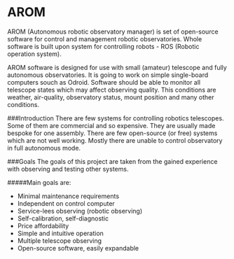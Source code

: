 # AROM

AROM (Autonomous robotic observatory manager) is set of open-source software for control and management robotic observatories. Whole software is built upon system for controlling robots - ROS (Robotic operation system). 

AROM software is designed for use with small (amateur) telescope and fully autonomous observatories. It is going to work on simple single-board computers souch as Odroid. Software should be able to monitor all telescope states which may affect observing quality. This conditions are weather, air-quality, observatory status, mount position and many other conditions.

###Introduction
There are few systems for controlling robotics telescopes. Some of them are commercial and so expensive. They are usually made bespoke for one assembly. There are few open-source (or free) systems which are not well working. Mostly there are unable to control observatory in full autonomous mode.

###Goals
The goals of this project are taken from the gained experience with observing and testing other systems.

#####Main goals are:
 * Minimal maintenance requirements
 * Independent on control computer
 * Service-lees observing (robotic observing)
 * Self-calibration, self-diagnostic
 * Price affordability
 * Simple and intuitive operation
 * Multiple telescope observing
 * Open-source software, easily expandable
